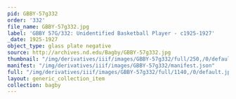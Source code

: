 ```yaml
---
pid: GBBY-57g332
order: '332'
file_name: GBBY-57g332.jpg
label: 'GBBY 57G/332: Unidentified Basketball Player - c1925-1927'
_date: 1925-1927
object_type: glass plate negative
source: http://archives.nd.edu/Bagby/GBBY-57g332.jpg
thumbnail: "/img/derivatives/iiif/images/GBBY-57g332/full/250,/0/default.jpg"
manifest: "/img/derivatives/iiif/images/GBBY-57g332/manifest.json"
full: "/img/derivatives/iiif/images/GBBY-57g332/full/1140,/0/default.jpg"
layout: generic_collection_item
collection: bagby
---
```

